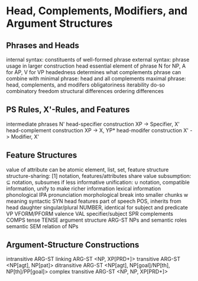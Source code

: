 # Head, Complements, Modifiers, and Argument Structures
## Phrases and Heads
internal syntax: constituents of well-formed phrase
external syntax: phrase usage in larger construction
head
	essential element of phrase
	N for NP, A for AP, V for VP
	headedness determines what complements phrase can combine with
	minimal phrase: head and all complements
	maximal phrase: head, complements, and modifers
	obligatoriness
	iterability
	do-so
	combinatory freedom
	structural differences
	ordering differences
## PS Rules, X'-Rules, and Features
intermediate phrases N'
head-specifier construction XP -> Specifier, X'
head-complement construction XP -> X, YP*
head-modifer construction X' -> Modifier, X'
## Feature Structures
value of attribute can be atomic element, list, set, feature structure
	structure-sharing: [1] notation, features/attributes share value
	subsumption: $\subseteq$ notation, subsumes if less informative
	unification: $\cup$ notation, compatible information, unify to make richer information
lexical information
	phonological
		IPA pronunciation
	morphological
		break into smaller chunks w meaning
	syntactic SYN
		head features
			part of speech POS, inherits from head daughter
			singular/plural NUMBER, identical for subject and predicate VP
			VFORM/PFORM
		valence VAL
			specifier/subject SPR
			complements COMPS
		tense TENSE
	argument structure ARG-ST
		NPs and semantic roles
	semantic SEM
		relation of NPs
## Argument-Structure Constructions
intransitive
	ARG-ST <NP>
linking
	ARG-ST <NP, XP[PRD+]>
transitive
	ARG-ST <NP[agt], NP[pat]>
ditransitive
	ARG-ST <NP[agt], NP[goal]/NP[th], NP[th]/PP[goal]>
complex transitive
	ARG-ST <NP, NP, XP[PRD+]>